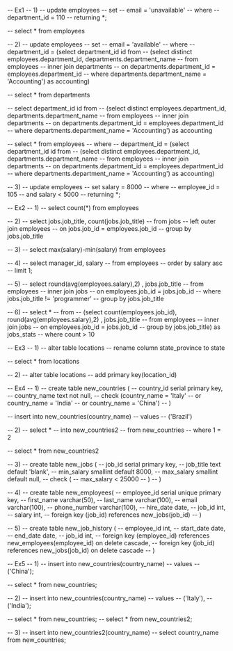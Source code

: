 -- Ex1
-- 1)
-- update employees
-- set 
-- 	email = 'unavailable'
-- where
-- 	department_id = 110
-- returning *;

-- select * from employees

-- 2)
-- update employees
-- set 
-- 	email = 'available'
-- where
-- department_id = (select department_id id from
-- (select distinct employees.department_id,  departments.department_name
-- from employees
-- inner join departments
-- on departments.department_id = employees.department_id
-- where departments.department_name = 'Accounting') as accounting)

-- select * from departments

-- select department_id id from
-- (select distinct employees.department_id,  departments.department_name
-- from employees
-- inner join departments
-- on departments.department_id = employees.department_id
-- where departments.department_name = 'Accounting') as accounting

-- select * from employees 
-- where
-- department_id = (select department_id id from
-- (select distinct employees.department_id,  departments.department_name
-- from employees
-- inner join departments
-- on departments.department_id = employees.department_id
-- where departments.department_name = 'Accounting') as accounting)


-- 3)
-- update employees 
-- set salary = 8000
-- where 
-- employee_id = 105 
-- and salary < 5000
-- returning *;

-- Ex2
-- 1)
-- select count(*) from employees

-- 2)
-- select jobs.job_title, count(jobs.job_title)
-- from jobs
-- left outer join employees
-- on jobs.job_id = employees.job_id
-- group by jobs.job_title

-- 3)
-- select max(salary)-min(salary) from employees

-- 4) 
-- select manager_id, salary
-- from employees
-- order by salary asc
-- limit 1;

-- 5)
-- select round(avg(employees.salary),2) , jobs.job_title
-- from employees 
-- inner join jobs
-- on employees.job_id = jobs.job_id
-- where jobs.job_title != 'programmer'
-- group by jobs.job_title

-- 6) 
-- select * 
-- from 
-- (select count(employees.job_id), round(avg(employees.salary),2) , jobs.job_title
-- from employees 
-- inner join jobs
-- on employees.job_id = jobs.job_id
-- group by jobs.job_title) as jobs_stats
-- where count > 10

-- Ex3
-- 1)
-- alter table locations
-- rename column state_province to state

-- select * from locations

-- 2)
-- alter table locations
-- add primary key(location_id)

-- Ex4
-- 1)
-- create table new_countries (
-- 	country_id serial primary key,
-- 	country_name text not null,
-- 	check (country_name = 'Italy'
-- 		   or country_name = 'India'
-- 		   or country_name = 'China')
-- )

-- insert into new_countries(country_name)
-- values
-- ('Brazil')

-- 2)
-- select *
-- into new_countries2
-- from new_countries
-- where 1 = 2

-- select * from new_countries2

-- 3)
-- create table new_jobs (
-- 	job_id serial primary key,
-- 	job_title text default 'blank',
-- 	min_salary smallint default 8000,
-- 	max_salary smallint default null,
-- 	check (
-- 		max_salary < 25000
-- 	)
-- )

-- 4)
-- create table new_employees(
-- 	employee_id serial unique primary key,
-- 	first_name varchar(50),
-- 	last_name varchar(100),
-- 	email varchar(100),
-- 	phone_number varchar(100),
-- 	hire_date date,
-- 	job_id int,
-- 	salary int,
-- 	foreign key (job_id) references new_jobs(job_id)
-- )

-- 5)
-- create table new_job_history (
-- 	employee_id int,
-- 	start_date date,
-- 	end_date date,
-- 	job_id int,
-- 	foreign key (employee_id) references new_employees(employee_id) on delete cascade,
-- 	foreign key (job_id) references new_jobs(job_id) on delete cascade
-- )

-- Ex5
-- 1)
-- insert into new_countries(country_name)
-- values
-- ('China');

-- select * from new_countries;

-- 2)
-- insert into new_countries(country_name)
-- values
-- ('Italy'),
-- ('India');

-- select * from new_countries;
-- select * from new_countries2;

-- 3) 
-- insert into new_countries2(country_name)
-- select country_name from new_countries;